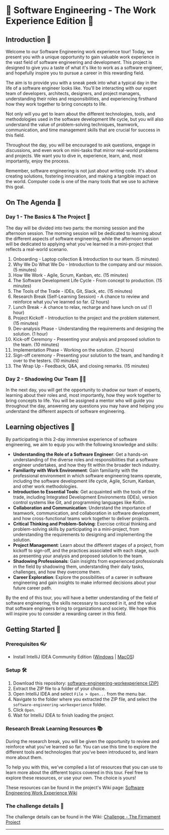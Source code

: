 # 🚀 Software Engineering - The Work Experience Edition 🚀

## Introduction 📜

Welcome to our Software Engineering work experience tour! Today, we present you with a unique opportunity to gain 
valuable work experience in the vast field of software engineering and development. This project is designed to give
you a taste of what it's like to work as a software engineer, and hopefully inspire you to pursue a career in this
rewarding field.

The aim is to provide you with a sneak peek into what a typical day in the life of a software engineer looks like. 
You'll be interacting with our expert team of developers, architects, designers, and project managers, understanding 
their roles and responsibilities, and experiencing firsthand how they work together to bring concepts to life.

Not only will you get to learn about the different technologies, tools, and methodologies used in the software 
development life cycle, but you will also understand the value of problem-solving techniques, teamwork, communication, 
and time management skills that are crucial for success in this field.

Throughout the day, you will be encouraged to ask questions, engage in discussions, and even work on mini-tasks that 
mirror real-world problems and projects. We want you to dive in, experience, learn, and, most importantly, 
enjoy the process.

Remember, software engineering is not just about writing code. It's about creating solutions, fostering innovation, 
and making a tangible impact on the world. Computer code is one of the many tools that we use to achieve this goal.  

## On The Agenda 📅

### Day 1 - The Basics & The Project 🔬

The day will be divided into two parts: the morning session and the afternoon session. The morning session will be
dedicated to learning about the different aspects of software engineering, while the afternoon session will be dedicated
to applying what you've learned in a mini-project that reflects a real-world scenario.

1. Onboarding - Laptop collection & Introduction to our team. (5 minutes)
2. Why We Do What We Do - Introduction to the company and our mission. (5 minutes)
3. How We Work - Agile, Scrum, Kanban, etc. (15 minutes)
4. The Software Development Life Cycle - From concept to production. (15 minutes)
5. The Tools of the Trade - IDEs, Git, Slack, etc. (15 minutes)
6. Research Break (Self-Learning Session) - A chance to review and reinforce what you've learned so far. (2 hours)
7. Lunch Break - A chance to relax, recharge and have lunch on us! (1 hour)
8. Project Kickoff - Introduction to the project and the problem statement. (15 minutes)
9. Dev-analysis Phase - Understanding the requirements and designing the solution. (1 hour)
10. Kick-off Ceremony - Presenting your analysis and proposed solution to the team. (10 minutes)
11. Implementation Phase - Working on the solution. (2 hours)
12. Sign-off ceremony - Presenting your solution to the team, and handing it over to the testers. (10 minutes)
13. The Wrap Up - Feedback, Q&A, and closing remarks. (15 minutes)

### Day 2 - Shadowing Our Team 👨‍💻

In the next day, you will get the opportunity to shadow our team of experts, learning about their roles and, 
most importantly, how they work together to bring concepts to life. You will be assigned a mentor who will guide you
throughout the day, answering any questions you may have and helping you understand the different aspects of software
engineering.

## Learning objectives 🎯

By participating in this 2-day immersive experience of software engineering, we aim to equip you with the following 
knowledge and skills:

- **Understanding the Role of a Software Engineer**: Get a hands-on understanding of the diverse roles and responsibilities
  that a software engineer undertakes, and how they fit within the broader tech industry.
- **Familiarity with Work Environment**: Gain familiarity with the professional environment in which software engineering 
  teams operate, including the software development life cycle, Agile, Scrum, Kanban, and other work methodologies.
- **Introduction to Essential Tools**: Get acquainted with the tools of the trade, including Integrated Development 
  Environments (IDEs), version control systems like Git, and programming languages like Kotlin.
- **Collaboration and Communication**: Understand the importance of teamwork, communication, and collaboration in 
  software development, and how cross-functional teams work together to deliver projects.
- **Critical Thinking and Problem-Solving**: Exercise critical thinking and problem-solving skills by participating in a
  mini-project, from understanding the requirements to designing and implementing the solution.
- **Project Management**: Learn about the different stages of a project, from kickoff to sign-off, and the practices 
  associated with each stage, such as presenting your analysis and proposed solution to the team.
- **Shadowing Professionals**: Gain insights from experienced professionals in the field by shadowing them, 
  understanding their daily tasks, challenges, and how they overcome them.
- **Career Exploration**: Explore the possibilities of a career in software engineering and gain insights to make 
  informed decisions about your future career path.

By the end of this tour, you will have a better understanding of the field of software engineering, the skills necessary
to succeed in it, and the value that software engineers bring to organizations and society. We hope this will inspire 
you to consider a rewarding career in this field.

## Getting Started 🏁

### Prerequisites 👓
- Install IntelliJ IDEA Community Edition ([Windows](https://www.jetbrains.com/idea/download/?section=windows) | [MacOS](https://www.jetbrains.com/idea/download/?section=mac))

### Setup 🛠️
1. Download this repository: [software-engineering-workexperience (ZIP)](https://github.com/u-ways/software-engineering-workexperience/archive/refs/heads/main.zip)
2. Extract the ZIP file to a folder of your choice.
3. Open IntelliJ IDEA and select `File > Open...` from the menu bar.
4. Navigate to the folder where you extracted the ZIP file, and select the `software-engineering-workexperience` folder.
5. Click `Open`.
6. Wait for IntelliJ IDEA to finish loading the project.

### Research Break Learning Resources 📚

During the research break, you will be given the opportunity to review and reinforce what you've learned so far.
You can use this time to explore the different tools and technologies that you've been introduced to, and learn more
about them.

To help you with this, we've compiled a list of resources that you can use to learn more about the different topics
covered in this tour. Feel free to explore these resources, or use your own. The choice is yours!

These resources can be found in the project's Wiki page: [Software Engineering Work Experience Wiki](https://github.com/u-ways/software-engineering-workexperience/wiki)

### The challenge details 🧩

The challenge details can be found in the Wiki: [Challenge - The Firmament Project](https://github.com/u-ways/software-engineering-workexperience/wiki/challenge_the_firmament_project)

___
